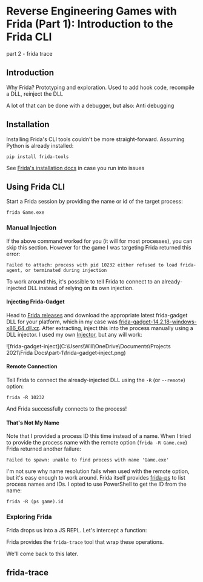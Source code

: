 # Reverse Engineering Games with Frida (Part 1): Introduction to the Frida CLI

part 2 - frida trace

## Introduction

Why Frida? Prototyping and exploration. Used to add hook code, recompile a DLL, reinject the DLL

A lot of that can be done with a debugger, but also: Anti debugging

## Installation

Installing Frida's CLI tools couldn't be more straight-forward. Assuming Python is already installed:

```
pip install frida-tools
```

See [Frida's installation docs](https://frida.re/docs/installation/) in case you run into issues

## Using Frida CLI

Start a Frida session by providing the name or id of the target process:

```
frida Game.exe
```

### Manual Injection

If the above command worked for you (it will for most processes), you can skip this section. However for the game I was targeting Frida returned this error:

```
Failed to attach: process with pid 10232 either refused to load frida-agent, or terminated during injection
```

To work around this, it's possible to tell Frida to connect to an already-injected DLL instead of relying on its own injection.

#### Injecting Frida-Gadget

Head to [Frida releases](https://github.com/frida/frida/releases) and download the appropriate latest frida-gadget DLL for your platform, which in my case was [frida-gadget-14.2.18-windows-x86_64.dll.xz](https://github.com/frida/frida/releases/download/14.2.18/frida-gadget-14.2.18-windows-x86_64.dll.xz). After extracting, inject this into the process manually using a DLL injector. I used my own [Injector](https://github.com/wkhughes/Injector), but any will work:

![frida-gadget-inject](C:\Users\Will\OneDrive\Documents\Projects 2021\Frida Docs\part-1\frida-gadget-inject.png)

#### Remote Connection

Tell Frida to connect the already-injected DLL using the `-R` (or `--remote`) option:

```
frida -R 10232
```

And Frida successfully connects to the process!

#### That's Not My Name

Note that I provided a process ID this time instead of a name. When I tried to provide the process name with the remote option (`frida -R Game.exe`) Frida returned another failure:

```
Failed to spawn: unable to find process with name 'Game.exe'
```

I'm not sure why name resolution fails when used with the remote option, but it's easy enough to work around. Frida itself provides [frida-ps](https://frida.re/docs/frida-ps/) to list process names and IDs. I opted to use PowerShell to get the ID from the name:

```
frida -R (ps game).id
```

### Exploring Frida

Frida drops us into a JS REPL. Let's intercept a function:

Frida provides the `frida-trace` tool that wrap these operations.

We'll come back to this later.

## frida-trace